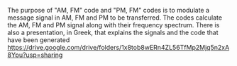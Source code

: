 The purpose of "AM, FM" code and "PM, FM" codes is to modulate a message signal in AM, FM and PM to be transferred. The codes calculate the AM, FM and PM signal along with their frequency spectrum. There is also a presentation, in Greek, that explains the signals and the code that have been generated https://drive.google.com/drive/folders/1x8tob8wERn4ZL56TfMp2Mjq5n2xA8Ypu?usp=sharing
